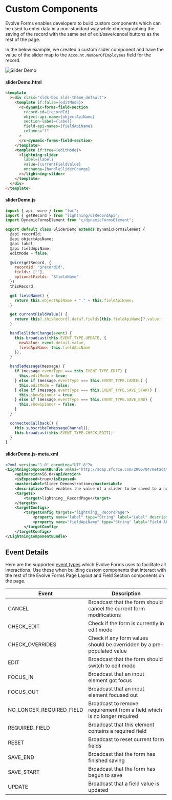 # Custom Components

Evolve Forms enables developers to build custom components which can be used to
enter data in a non-standard way while choreographing the saving of the record
with the same set of edit/save/cancel buttons as the rest of the page.

In the below example, we created a custom slider component and have the value of
the slider map to the `Account.NumberOfEmployees` field for the record.

![Slider Demo](images/SliderDemo.gif)

#### sliderDemo.html

<!-- prettier-ignore -->
```html
<template
  ><div class="slds-box slds-theme_default">
    <template if:false={editMode}>
      <c-dynamic-forms-field-section
        record-id={recordId}
        object-api-name={objectApiName}
        section-label={label}
        field-api-names={fieldApiName}
        columns="1"
      >
      </c-dynamic-forms-field-section>
    </template>
    <template if:true={editMode}>
      <lightning-slider
        label={label}
        value={currentFieldValue}
        onchange={handleSliderChange}
      ></lightning-slider>
    </template>
  </div>
</template>
```

#### sliderDemo.js

```js
import { api, wire } from "lwc";
import { getRecord } from "lightning/uiRecordApi";
import DynamicFormsElement from "c/dynamicFormsElement";

export default class SliderDemo extends DynamicFormsElement {
  @api recordId;
  @api objectApiName;
  @api label;
  @api fieldApiName;
  editMode = false;

  @wire(getRecord, {
    recordId: "$recordId",
    fields: [""],
    optionalFields: "$fieldName"
  })
  thisRecord;

  get fieldName() {
    return this.objectApiName + "." + this.fieldApiName;
  }

  get currentFieldValue() {
    return this?.thisRecord?.data?.fields[this.fieldApiName]?.value;
  }

  handleSliderChange(event) {
    this.broadcast(this.EVENT_TYPE.UPDATE, {
      newValue: event.detail.value,
      fieldApiName: this.fieldApiName
    });
  }

  handleMessage(message) {
    if (message.eventType === this.EVENT_TYPE.EDIT) {
      this.editMode = true;
    } else if (message.eventType === this.EVENT_TYPE.CANCEL) {
      this.editMode = false;
    } else if (message.eventType === this.EVENT_TYPE.SAVE_START) {
      this.showSpinner = true;
    } else if (message.eventType === this.EVENT_TYPE.SAVE_END) {
      this.showSpinner = false;
    }
  }

  connectedCallback() {
    this.subscribeToMessageChannel();
    this.broadcast(this.EVENT_TYPE.CHECK_EDIT);
  }
}
```

#### sliderDemo.js-meta.xml

```xml
<?xml version="1.0" encoding="UTF-8"?>
<LightningComponentBundle xmlns="http://soap.sforce.com/2006/04/metadata">
    <apiVersion>56.0</apiVersion>
    <isExposed>true</isExposed>
    <masterLabel>Slider Demonstration</masterLabel>
    <description>This enables the value of a slider to be saved to a number field.</description>
    <targets>
        <target>lightning__RecordPage</target>
    </targets>
    <targetConfigs>
        <targetConfig targets="lightning__RecordPage">
            <property name="label" type="String" label="Label" description="Enter the API name of the field you would like the slider to be tied to."></property>
            <property name="fieldApiName" type="String" label="Field API Name" description="Enter the label."></property>
        </targetConfig>
    </targetConfigs>
</LightningComponentBundle>
```

## Event Details

Here are the supported
[event types](/evolve-forms/main/default/lwc/dynamicFormsElement/dynamicFormsElement.js)
which Evolve Forms uses to facilitate all interactions. Use these when building
custom components that interact with the rest of the Evolve Forms Page Layout and
Field Section components on the page.

<!-- prettier-ignore -->
| Event | Description |
| --- | --- | 
| CANCEL                   | Broadcast that the form should cancel the current form modifications |
| CHECK_EDIT               | Check if the form is currently in edit mode                          |
| CHECK_OVERRIDES          | Check if any form values should be overridden by a pre-populated value |
| EDIT                     | Broadcast that the form should switch to edit mode                   |
| FOCUS_IN                 | Broadcast that an input element got focus                            |
| FOCUS_OUT                | Broadcast that an input element focused out                          |
| NO_LONGER_REQUIRED_FIELD | Broadcast to remove requirement from a field which is no longer required   |
| REQUIRED_FIELD           | Broadcast that this element contains a required field                |
| RESET                    | Broadcast to reset current form fields                               |
| SAVE_END                 | Broadcast that the form has finished saving                          | (successful or not)                 |
| SAVE_START               | Broadcast that the form has begun to save                            |
| UPDATE                   | Broadcast that a field value is updated                              |
